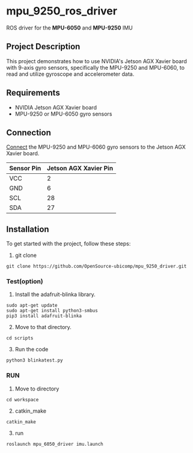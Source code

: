 # mpu_9250_ros_driver
ROS driver for the **MPU-6050** and **MPU-9250** IMU

## Project Description

This project demonstrates how to use NVIDIA's Jetson AGX Xavier board with 9-axis gyro sensors, specifically the MPU-9250 and MPU-6060, to read and utilize gyroscope and accelerometer data.

## Requirements

- NVIDIA Jetson AGX Xavier board
- MPU-9250 or MPU-6050 gyro sensors

## Connection
[Connect](https://github.com/OpenSource-ubicomp/mpu_9250_driver/blob/master/image/Xavier%20AGX%20pin%20map.png) the MPU-9250 and MPU-6060 gyro sensors to the Jetson AGX Xavier board.
   
| Sensor Pin | Jetson AGX Xavier Pin |
|------------|------------------------|
| VCC        | 2                      |
| GND        | 6                      |
| SCL        | 28                     |
| SDA        | 27                     |

## Installation
To get started with the project, follow these steps:
1. git clone
```
git clone https://github.com/OpenSource-ubicomp/mpu_9250_driver.git
```
### Test(option)
1. Install the adafruit-blinka library.
```
sudo apt-get update
sudo apt-get install python3-smbus
pip3 install adafruit-blinka
```
2. Move to that directory.
```
cd scripts
```
3. Run the code
```
python3 blinkatest.py
```

### RUN
1. Move to directory
```
cd workspace
```
2. catkin_make
```
catkin_make
```
3. run
```
roslaunch mpu_6050_driver imu.launch
```










